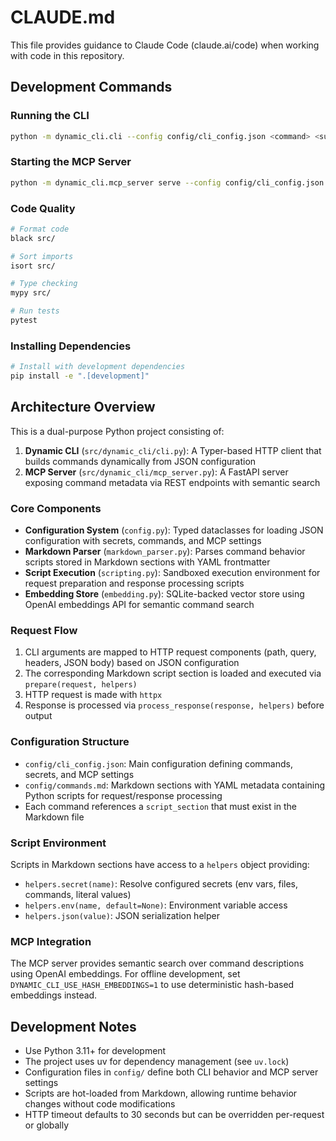 # CLAUDE.md

This file provides guidance to Claude Code (claude.ai/code) when working with code in this repository.

## Development Commands

### Running the CLI
```bash
python -m dynamic_cli.cli --config config/cli_config.json <command> <subcommand> [options]
```

### Starting the MCP Server
```bash
python -m dynamic_cli.mcp_server serve --config config/cli_config.json --host 0.0.0.0 --port 8765
```

### Code Quality
```bash
# Format code
black src/

# Sort imports
isort src/

# Type checking
mypy src/

# Run tests
pytest
```

### Installing Dependencies
```bash
# Install with development dependencies
pip install -e ".[development]"
```

## Architecture Overview

This is a dual-purpose Python project consisting of:

1. **Dynamic CLI** (`src/dynamic_cli/cli.py`): A Typer-based HTTP client that builds commands dynamically from JSON configuration
2. **MCP Server** (`src/dynamic_cli/mcp_server.py`): A FastAPI server exposing command metadata via REST endpoints with semantic search

### Core Components

- **Configuration System** (`config.py`): Typed dataclasses for loading JSON configuration with secrets, commands, and MCP settings
- **Markdown Parser** (`markdown_parser.py`): Parses command behavior scripts stored in Markdown sections with YAML frontmatter
- **Script Execution** (`scripting.py`): Sandboxed execution environment for request preparation and response processing scripts
- **Embedding Store** (`embedding.py`): SQLite-backed vector store using OpenAI embeddings API for semantic command search

### Request Flow

1. CLI arguments are mapped to HTTP request components (path, query, headers, JSON body) based on JSON configuration
2. The corresponding Markdown script section is loaded and executed via `prepare(request, helpers)` 
3. HTTP request is made with `httpx`
4. Response is processed via `process_response(response, helpers)` before output

### Configuration Structure

- `config/cli_config.json`: Main configuration defining commands, secrets, and MCP settings
- `config/commands.md`: Markdown sections with YAML metadata containing Python scripts for request/response processing
- Each command references a `script_section` that must exist in the Markdown file

### Script Environment

Scripts in Markdown sections have access to a `helpers` object providing:
- `helpers.secret(name)`: Resolve configured secrets (env vars, files, commands, literal values)
- `helpers.env(name, default=None)`: Environment variable access
- `helpers.json(value)`: JSON serialization helper

### MCP Integration

The MCP server provides semantic search over command descriptions using OpenAI embeddings. For offline development, set `DYNAMIC_CLI_USE_HASH_EMBEDDINGS=1` to use deterministic hash-based embeddings instead.

## Development Notes

- Use Python 3.11+ for development
- The project uses uv for dependency management (see `uv.lock`)
- Configuration files in `config/` define both CLI behavior and MCP server settings
- Scripts are hot-loaded from Markdown, allowing runtime behavior changes without code modifications
- HTTP timeout defaults to 30 seconds but can be overridden per-request or globally